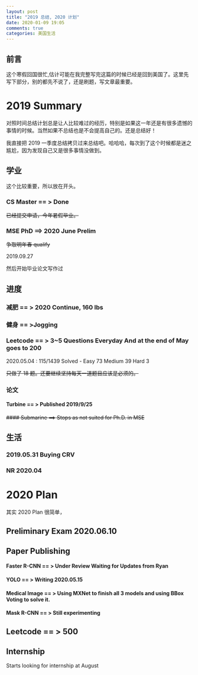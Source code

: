 ```yaml
---
layout: post
title: "2019 总结, 2020 计划"
date: 2020-01-09 19:05
comments: true
categories: 美国生活
---
```


## 前言

这个寒假回国很忙,估计可能在我完整写完这篇的时候已经是回到美国了。这里先写下部分，别的都先不说了，还是刷题，写文章最重要。

<!--more-->

# 2019 Summary

对照时间总结计划总是让人比较难过的经历，特别是如果这一年还是有很多遗憾的事情的时候。当然如果不总结也是不会提高自己的。还是总结好！

我直接把 2019 一季度总结拷贝过来总结吧。哈哈哈，每次到了这个时候都是迷之尴尬，因为发现自己又是很多事情没做到。

## 学业

这个比较重要，所以放在开头。

### CS Master == > Done

~~已经提交申请，今年暑假毕业。~~

### MSE PhD ==> 2020 June Prelim

~~争取明年春 qualify~~

2019.09.27

然后开始毕业论文写作过

## 进度

### 减肥 == > 2020 Continue, 160 lbs

### 健身 == >Jogging 

### Leetcode == > 3~5 Questions Everyday And at the end of May goes to 200  

2020.05.04 : 115/1439 Solved - Easy 73 Medium 39 Hard 3

~~只做了 18 题。还要继续坚持每天一道题目应该是必须的。~~

### 论文

#### Turbine == > Published 2019/9/25

~~#### Submarine  ==> Stops as not suited for Ph.D. in MSE~~

## 生活

### 2019.05.31 Buying CRV

### NR 2020.04

# 2020 Plan

其实 2020 Plan 很简单，

## Preliminary Exam 2020.06.10

## Paper Publishing

#### Faster R-CNN == > Under Review Waiting for Updates from Ryan 

#### YOLO  == > Writing 2020.05.15

#### Medical Image == > Using MXNet to finish all 3 models and using BBox Voting to solve it.

#### Mask R-CNN == > Still experimenting

## Leetcode == > 500

## Internship 

Starts looking for internship at August


